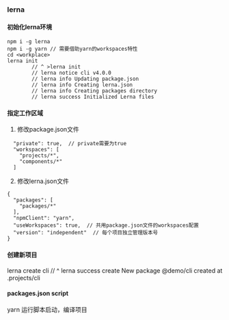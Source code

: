 ### lerna
#### 初始化lerna环境
````  
npm i -g lerna
npm i -g yarn // 需要借助yarn的workspaces特性
cd <workplace>
lerna init
        // ^ >lerna init
        // lerna notice cli v4.0.0
        // lerna info Updating package.json
        // lerna info Creating lerna.json
        // lerna info Creating packages directory
        // lerna success Initialized Lerna files
````
#### 指定工作区域
1. 修改package.json文件
```  
  "private": true,  // private需要为true
  "workspaces": [
    "projects/*",
    "components/*"
  ]
```
2. 修改lerna.json文件
```   
{
  "packages": [
    "packages/*"
  ],
  "npmClient": "yarn",
  "useWorkspaces": true,  // 共用package.json文件的workspaces配置
  "version": "independent"  // 每个项目独立管理版本号
}
```
#### 创建新项目
lerna create cli
// ^ lerna success create New package @demo/cli created at .projects/cli

#### packages.json script
yarn 运行脚本启动，编译项目

